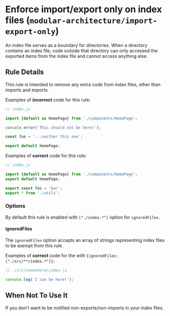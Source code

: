 # Enforce import/export only on index files (`modular-architecture/import-export-only`)

<!-- end auto-generated rule header -->

An index file serves as a boundary for directories. When a directory contains an index file, code outside that directory can only accessed the exported items from the index file and cannot access anything else.

## Rule Details

This rule is intended to remove any extra code from index files, other than imports and exports.

Examples of **incorrect** code for this rule:

```js
// index.js

import {default as HomePage} from './components/HomePage';

console.error('This should not be here!');

const foo = '...neither this one';

export default HomePage;
```

Examples of **correct** code for this rule:

```js
// index.js

import {default as HomePage} from './components/HomePage';
export default HomePage;

export const foo = 'bar';
export * from './utils';
```

### Options

By default this rule is enabled with `["./index.*"]` option for `ignoredFiles`.

#### ignoredFiles

The `ignoredFiles` option accepts an array of strings representing index files to be exempt from this rule.

Examples of **correct** code for the with `{ignoredFiles: ["./src/**/index.*"]}`:

```js
// ./src/somewhere/index.js

console.log('I can be here!');
```

## When Not To Use It

If you don’t want to be notified non-exports/non-imports in your index files.
